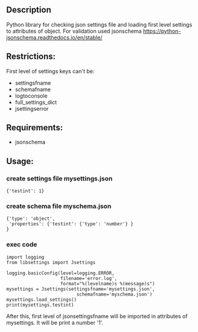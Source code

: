 ## Description
Python library for checking json settings file and loading first level settings to attributes of object. 
For validation used jsonschema https://python-jsonschema.readthedocs.io/en/stable/

## Restrictions:
First level of settings keys can't be:
- settingsfname
- schemafname
- logtoconsole
- full_settings_dict
- jsettingserror 

## Requirements:
- jsonschema

## Usage:
### create settings file mysettings.json
```
{'testint': 1}
```
### create schema file myschema.json
```
{'type': 'object',
 'properties': {'testint': {'type': 'number'} }
}
```
### exec code
```
import logging
from libsettings import Jsettings

logging.basicConfig(level=logging.ERROR,
                    filename='error.log',
                    format="%(levelname)s %(message)s")
mysettings = Jsettings(settingsfname='mysettings.json',
                          schemafname='myschema.json')
mysettings.load_settings()
print(mysettings.testint)
```
After this, first level of jsonsettingsfname will be imported in attributes
of mysettings. It will be print a number '1'.
